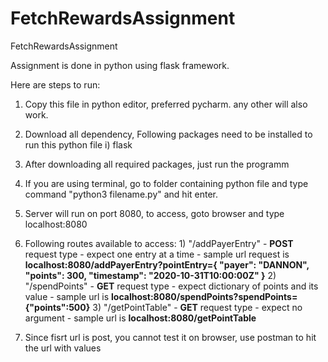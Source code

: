 # FetchRewardsAssignment
FetchRewardsAssignment

Assignment is done in python using flask framework.

Here are steps to run:
  1) Copy this file in python editor, preferred pycharm. any other will also work.
  2) Download all dependency, Following packages need to be installed to run this python file
    i) flask
  3) After downloading all required packages, just run the programm
  4) If you are using terminal, go to folder containing python file and type command "python3 filename.py" and hit enter. 
  5) Server will run on port 8080, to access, goto browser and type localhost:8080
  6) Following routes available to access:
    1) "/addPayerEntry" - **POST** request type - expect one entry at a time - sample url request is **localhost:8080/addPayerEntry?pointEntry={ "payer": "DANNON", "points": 300, "timestamp": "2020-10-31T10:00:00Z" }**
    2) "/spendPoints" - **GET** request type - expect dictionary of points and its value - sample url is **localhost:8080/spendPoints?spendPoints={"points":500}**
    3) "/getPointTable" - **GET** request type - expect no argument - sample url is **localhost:8080/getPointTable**
    
  7) Since fisrt url is post, you cannot test it on browser, use postman to hit the url with values
